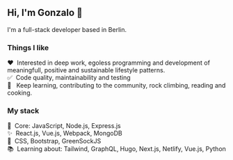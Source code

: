 ## Hi, I'm Gonzalo 👋

I'm a full-stack developer based in Berlin. 

### Things I like

:heart:&nbsp;&nbsp;Interested in deep work, egoless programming and development of meaningfull, positive and sustainable lifestyle patterns.
<br>:white_check_mark:&nbsp;&nbsp;Code quality, maintainability and testing
<br>:telescope:&nbsp;&nbsp; Keep learning, contributing to the community, rock climbing, reading and cooking.

### My stack

:gem:&nbsp;&nbsp;Core: JavaScript, Node.js, Express.js
<br>:sparkles:&nbsp;&nbsp;React.js, Vue.js, Webpack, MongoDB
<br>:art:&nbsp;&nbsp;CSS, Bootstrap, GreenSockJS
<br>:books:&nbsp;&nbsp;Learning about: Tailwind, GraphQL, Hugo, Next.js, Netlify, Vue.js, Python
